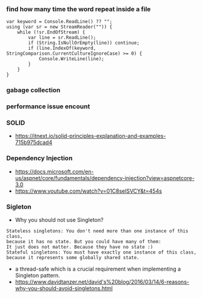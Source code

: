### find how many time the word repeat inside a file
```
var keyword = Console.ReadLine() ?? "";
using (var sr = new StreamReader("")) {
    while (!sr.EndOfStream) {
        var line = sr.ReadLine();
        if (String.IsNullOrEmpty(line)) continue;
        if (line.IndexOf(keyword, StringComparison.CurrentCultureIgnoreCase) >= 0) {
            Console.WriteLine(line);
        }
    }
}
```
### gabage collection
### performance issue encount
### SOLID  
- https://itnext.io/solid-principles-explanation-and-examples-715b975dcad4
### Dependency Injection
- https://docs.microsoft.com/en-us/aspnet/core/fundamentals/dependency-injection?view=aspnetcore-3.0
- https://www.youtube.com/watch?v=01C8selSVCY&t=454s
### Sigleton
- Why you should not use Singleton?
```
Stateless singletons: You don't need more than one instance of this class, 
because it has no state. But you could have many of them: 
It just does not matter. Because they have no state :) 
Stateful singletons: You must have exactly one instance of this class, 
because it represents some globally shared state.
```
- a thread-safe which is a crucial requirement when implementing a Singleton pattern.
- https://www.davidtanzer.net/david's%20blog/2016/03/14/6-reasons-why-you-should-avoid-singletons.html
